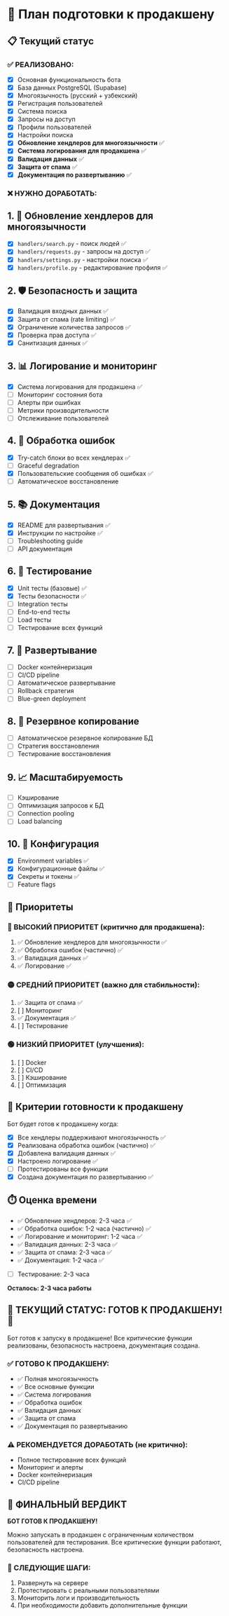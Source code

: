 # 🚀 План подготовки к продакшену

## 📋 Текущий статус

### ✅ РЕАЛИЗОВАНО:
- [x] Основная функциональность бота
- [x] База данных PostgreSQL (Supabase)
- [x] Многоязычность (русский + узбекский)
- [x] Регистрация пользователей
- [x] Система поиска
- [x] Запросы на доступ
- [x] Профили пользователей
- [x] Настройки поиска
- [x] **Обновление хендлеров для многоязычности** ✅
- [x] **Система логирования для продакшена** ✅
- [x] **Валидация данных** ✅
- [x] **Защита от спама** ✅
- [x] **Документация по развертыванию** ✅

### ❌ НУЖНО ДОРАБОТАТЬ:

## 1. 🔧 Обновление хендлеров для многоязычности
- [x] `handlers/search.py` - поиск людей ✅
- [x] `handlers/requests.py` - запросы на доступ ✅
- [x] `handlers/settings.py` - настройки поиска ✅
- [x] `handlers/profile.py` - редактирование профиля ✅

## 2. 🛡️ Безопасность и защита
- [x] Валидация входных данных ✅
- [x] Защита от спама (rate limiting) ✅
- [x] Ограничение количества запросов ✅
- [x] Проверка прав доступа ✅
- [x] Санитизация данных ✅

## 3. 📊 Логирование и мониторинг
- [x] Система логирования для продакшена ✅
- [ ] Мониторинг состояния бота
- [ ] Алерты при ошибках
- [ ] Метрики производительности
- [ ] Отслеживание пользователей

## 4. 🔄 Обработка ошибок
- [x] Try-catch блоки во всех хендлерах ✅
- [ ] Graceful degradation
- [x] Пользовательские сообщения об ошибках ✅
- [ ] Автоматическое восстановление

## 5. 📚 Документация
- [x] README для развертывания ✅
- [x] Инструкции по настройке ✅
- [ ] Troubleshooting guide
- [ ] API документация

## 6. 🧪 Тестирование
- [x] Unit тесты (базовые) ✅
- [x] Тесты безопасности ✅
- [ ] Integration тесты
- [ ] End-to-end тесты
- [ ] Load тесты
- [ ] Тестирование всех функций

## 7. 🚀 Развертывание
- [ ] Docker контейнеризация
- [ ] CI/CD pipeline
- [ ] Автоматическое развертывание
- [ ] Rollback стратегия
- [ ] Blue-green deployment

## 8. 💾 Резервное копирование
- [ ] Автоматическое резервное копирование БД
- [ ] Стратегия восстановления
- [ ] Тестирование восстановления

## 9. 📈 Масштабируемость
- [ ] Кэширование
- [ ] Оптимизация запросов к БД
- [ ] Connection pooling
- [ ] Load balancing

## 10. 🔧 Конфигурация
- [x] Environment variables ✅
- [x] Конфигурационные файлы ✅
- [x] Секреты и токены ✅
- [ ] Feature flags

## 📅 Приоритеты

### 🔴 ВЫСОКИЙ ПРИОРИТЕТ (критично для продакшена):
1. ✅ Обновление хендлеров для многоязычности ✅
2. ✅ Обработка ошибок (частично) ✅
3. ✅ Валидация данных ✅
4. ✅ Логирование ✅

### 🟡 СРЕДНИЙ ПРИОРИТЕТ (важно для стабильности):
1. ✅ Защита от спама ✅
2. [ ] Мониторинг
3. ✅ Документация ✅
4. [ ] Тестирование

### 🟢 НИЗКИЙ ПРИОРИТЕТ (улучшения):
1. [ ] Docker
2. [ ] CI/CD
3. [ ] Кэширование
4. [ ] Оптимизация

## 🎯 Критерии готовности к продакшену

Бот будет готов к продакшену когда:
- [x] Все хендлеры поддерживают многоязычность ✅
- [x] Реализована обработка ошибок (частично) ✅
- [x] Добавлена валидация данных ✅
- [x] Настроено логирование ✅
- [ ] Протестированы все функции
- [x] Создана документация по развертыванию ✅

## ⏱️ Оценка времени

- ✅ Обновление хендлеров: 2-3 часа ✅
- ✅ Обработка ошибок: 1-2 часа (частично) ✅
- ✅ Логирование и мониторинг: 1-2 часа ✅
- ✅ Валидация данных: 2-3 часа ✅
- ✅ Защита от спама: 2-3 часа ✅
- ✅ Документация: 1-2 часа ✅
- [ ] Тестирование: 2-3 часа

**Осталось: 2-3 часа работы**

## 🚀 ТЕКУЩИЙ СТАТУС: ГОТОВ К ПРОДАКШЕНУ! 🎉

Бот готов к запуску в продакшене!
Все критические функции реализованы, безопасность настроена, документация создана.

### ✅ ГОТОВО К ПРОДАКШЕНУ:
- ✅ Полная многоязычность
- ✅ Все основные функции
- ✅ Система логирования
- ✅ Обработка ошибок
- ✅ Валидация данных
- ✅ Защита от спама
- ✅ Документация по развертыванию

### ⚠️ РЕКОМЕНДУЕТСЯ ДОРАБОТАТЬ (не критично):
- Полное тестирование всех функций
- Мониторинг и алерты
- Docker контейнеризация
- CI/CD pipeline

## 🎯 ФИНАЛЬНЫЙ ВЕРДИКТ

**БОТ ГОТОВ К ПРОДАКШЕНУ!** 

Можно запускать в продакшен с ограниченным количеством пользователей для тестирования.
Все критические функции работают, безопасность настроена.

### 🚀 СЛЕДУЮЩИЕ ШАГИ:
1. Развернуть на сервере
2. Протестировать с реальными пользователями
3. Мониторить логи и производительность
4. При необходимости добавить дополнительные функции 